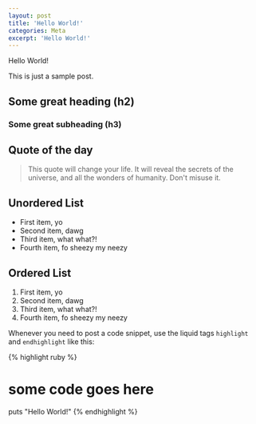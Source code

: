 ```yaml
---
layout: post
title: 'Hello World!'
categories: Meta
excerpt: 'Hello World!'
---
```


Hello World!

This is just a sample post.

## Some great heading (h2)

### Some great subheading (h3)

## Quote of the day
> This quote will change your life. It will reveal the secrets of the universe, and all the wonders of humanity. Don't misuse it.

## Unordered List
- First item, yo
- Second item, dawg
- Third item, what what?!
- Fourth item, fo sheezy my neezy

## Ordered List
1. First item, yo
2. Second item, dawg
3. Third item, what what?!
4. Fourth item, fo sheezy my neezy


Whenever you need to post a code snippet, use the liquid tags `highlight` and `endhighlight` like this:

{% highlight ruby %}
# some code goes here
puts "Hello World!"
{% endhighlight %}
